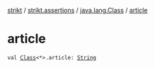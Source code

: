 [strikt](../../index.md) / [strikt.assertions](../index.md) / [java.lang.Class](index.md) / [article](./article.md)

# article

`val `[`Class`](http://docs.oracle.com/javase/8/docs/api/java/lang/Class.html)`<*>.article: `[`String`](https://kotlinlang.org/api/latest/jvm/stdlib/kotlin/-string/index.html)